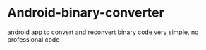 # Android-binary-converter

android app to convert and reconvert binary code
very simple, no professional code
